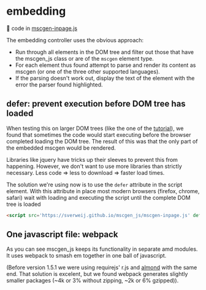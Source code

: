 # embedding
:page_with_curl: code in [mscgen-inpage.js](mscgen-inpage.js)

The embedding controller uses the obvious approach:
- Run through all elements in the DOM tree and filter out those that have the mscgen_js class
  or are of the `mscgen` element type.
- For each element thus found attempt to parse and render its content as mscgen (or one of
  the three other supported languages).
- If the parsing doesn't work out, display the text of the element with the
  error the parser found highlighted.

## defer: prevent execution before DOM tree has loaded
When testing this on larger DOM trees (like the one of the
[tutorial](https://sverweij.github.io/mscgen_js/tutorial.html)), we found that
sometimes the code would start executing before the browser completed loading
the DOM tree. The result of this was that the only part of the embedded
mscgen would be rendered.

Libraries like jquery have tricks up their sleeves to prevent this from happening.
However, we don't want to use more libraries than strictly necessary.
Less code => less to download => faster load times.

The solution we're using now is to use the `defer` attribute in the script
element. With this attribute in place most modern browsers (firefox, chrome, safari)
wait with loading and executing the script until the complete DOM tree is loaded
```html
<script src='https://sverweij.github.io/mscgen_js/mscgen-inpage.js' defer></script>
```

## One javascript file: webpack
As you can see mscgen_js keeps its functionality in separate amd modules. It
uses webpack to smash em together in one ball of javascript.

(Before version 1.5.1 we were using requirejs' r.js and
[almond](https://github.com/jrburke/almond) with the same end. That solution
is excelent, but we found webpack generates slightly smaller packages
(~4k or 3% without zipping, ~2k or 6% gzipped)).
